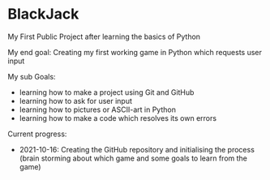 # BlackJack
My First Public Project after learning the basics of Python

My end goal: Creating my first working game in Python which requests user input

My sub Goals:
- learning how to make a project using Git and GitHub
- learning how to ask for user input
- learning how to pictures or ASCII-art in Python
- learning how to make a code which resolves its own errors


Current progress:
- 2021-10-16: Creating the GitHub repository and initialising the process (brain storming about which game and some goals to learn from the game)

